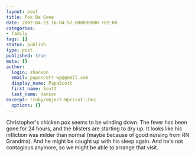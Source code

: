 ```yaml
---
layout: post
title: Pox Be Gone
date: 2002-04-23 16:04:57.000000000 +02:00
categories:
- family
tags: []
status: publish
type: post
published: true
meta: {}
author:
  login: shanson
  email: papascott-wp@gmail.com
  display_name: PapaScott
  first_name: Scott
  last_name: Hanson
excerpt: !ruby/object:Hpricot::Doc
  options: {}
---
```

<p>Christopher's chicken pox seems to be winding down. The fever has been gone for 24 hours, and the blisters are starting to dry up. It looks like his infliction was milder than normal (maybe because of good nursing from RN Grandma). And he might be caught up with his sleep again. And he's not contagious anymore, so we might be able to arrange that visit.</p>
